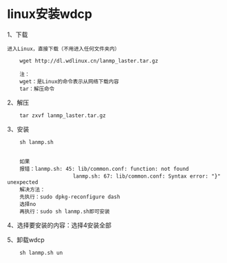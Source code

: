 # linux安装wdcp


1、下载
```
进入Linux，直接下载（不用进入任何文件夹内）

	wget http://dl.wdlinux.cn/lanmp_laster.tar.gz

	注：
	wget：是Linux的命令表示从网络下载内容
	tar：解压命令
```

2、解压
```
	tar zxvf lanmp_laster.tar.gz
```

3、安装
```
	sh lanmp.sh
	
	
	如果
	报错：lanmp.sh: 45: lib/common.conf: function: not found
　　					lanmp.sh: 67: lib/common.conf: Syntax error: "}" unexpected
	解决方法：
	先执行：sudo dpkg-reconfigure dash
	选择no
	再执行：sudo sh lanmp.sh即可安装
```

4、选择要安装的内容：选择4安装全部

5、卸载wdcp
```
	sh lanmp.sh un
```
